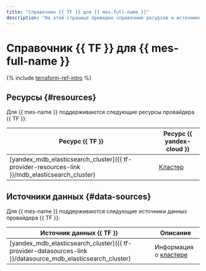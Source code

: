 ```yaml
---
title: "Справочник {{ TF }} для {{ mes-full-name }}"
description: "На этой странице приведен справочник ресурсов и источников данных провайдера {{ TF }}, которые поддерживаются для сервиса {{ mes-name }}."
---
```


# Справочник {{ TF }} для {{ mes-full-name }}

{% include [terraform-ref-intro](../_includes/terraform-ref-intro.md) %}

## Ресурсы {#resources}

Для {{ mes-name }} поддерживаются следующие ресурсы провайдера {{ TF }}:

| **Ресурс {{ TF }}** | **Ресурс {{ yandex-cloud }}** |
| --- | --- |
| [yandex_mdb_elasticsearch_cluster]({{ tf-provider-resources-link }}/mdb_elasticsearch_cluster) | [Кластер](./concepts/index.md) |

## Источники данных {#data-sources}

Для {{ mes-name }} поддерживаются следующие источники данных провайдера {{ TF }}:

| **Источник данных {{ TF }}** | **Описание** |
| --- | --- |
| [yandex_mdb_elasticsearch_cluster]({{ tf-provider-datasources-link }}/datasource_mdb_elasticsearch_cluster) | Информация о [кластере](./concepts/index.md) |